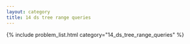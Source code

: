 ```yaml
---
layout: category
title: 14 ds tree range queries
---
```


{% include problem_list.html category="14_ds_tree_range_queries" %}
